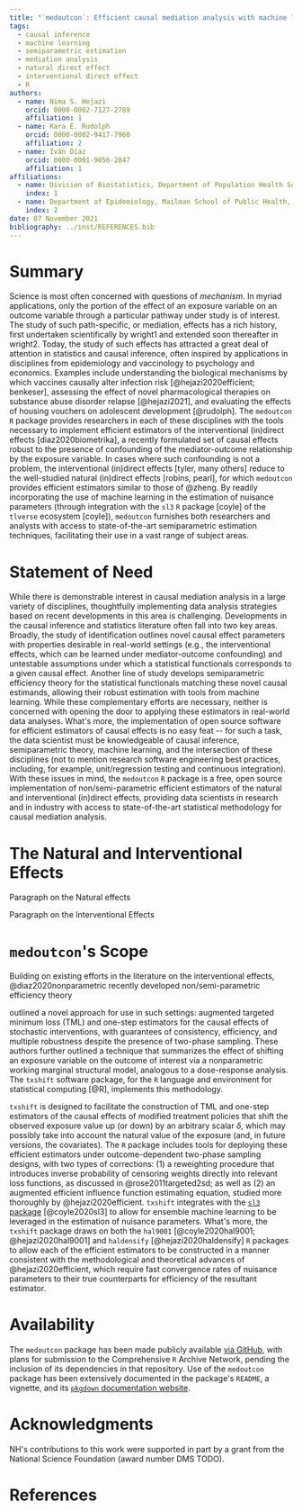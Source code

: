 ```yaml
---
title: "`medoutcon`: Efficient causal mediation analysis with machine learning in `R`"
tags:
  - causal inference
  - machine learning
  - semiparametric estimation
  - mediation analysis
  - natural direct effect
  - interventional direct effect
  - R
authors:
  - name: Nima S. Hejazi
    orcid: 0000-0002-7127-2789
    affiliation: 1
  - name: Kara E. Rudolph
    orcid: 0000-0002-9417-7960
    affiliation: 2
  - name: Iván Díaz
    orcid: 0000-0001-9056-2047
    affiliation: 1
affiliations:
  - name: Division of Biostatistics, Department of Population Health Sciences, Weill Cornell Medicine
    index: 1
  - name: Department of Epidemiology, Mailman School of Public Health, Columbia University
    index: 2
date: 07 November 2021
bibliography: ../inst/REFERENCES.bib
---
```


# Summary

Science is most often concerned with questions of _mechanism_. In myriad
applications, only the portion of the effect of an exposure variable on an
outcome variable through a particular pathway under study is of interest. The
study of such path-specific, or mediation, effects has a rich history, first
undertaken scientifically by wright1 and extended soon thereafter in wright2.
Today, the study of such effects has attracted a great deal of attention in
statistics and causal inference, often inspired by applications in disciplines
from epidemiology and vaccinology to psychology and economics. Examples include
understanding the biological mechanisms by which vaccines causally alter
infection risk [@hejazi2020efficient; benkeser], assessing the effect of novel
pharmacological therapies on substance abuse disorder relapse [@hejazi2021], and
evaluating the effects of housing vouchers on adolescent development [@rudolph].
The `medoutcon` `R` package provides researchers in each of these disciplines
with the tools necessary to implement efficient estimators of the interventional
(in)direct effects [diaz2020biometrika], a recently formulated set of causal
effects robust to the presence of confounding of the mediator-outcome
relationship by the exposure variable. In cases where such confounding is not
a problem, the interventional (in)direct effects [tyler, many others] reduce to
the well-studied natural (in)direct effects [robins, pearl], for which
`medoutcon` provides efficient estimators similar to those of @zheng. By readily
incorporating the use of machine learning in the estimation of nuisance
parameters (through integration with the `sl3` `R` package [coyle] of the
`tlverse` ecosystem [coyle]), `medoutcon` furnishes both researchers and
analysts with access to state-of-the-art semiparametric estimation techniques,
facilitating their use in a vast range of subject areas.

# Statement of Need

While there is demonstrable interest in causal mediation analysis in a large
variety of disciplines, thoughtfully implementing data analysis strategies based
on recent developments in this area is challenging. Developments in the causal
inference and statistics literature often fall into two key areas. Broadly, the
study of identification outlines novel causal effect parameters with properties
desirable in real-world settings (e.g., the interventional effects, which can be
learned under mediator-outcome confounding) and untestable assumptions under
which a statistical functionals corresponds to a given causal effect. Another
line of study develops semiparametric efficiency theory for the statistical
functionals matching these novel causal estimands, allowing their robust
estimation with tools from machine learning. While these complementary efforts
are necessary, neither is concerned with opening the door to applying these
estimators in real-world data analyses. What's more, the implementation of
open source software for efficient estimators of causal effects is no easy feat
-- for such a task, the data scientist must be knowledgeable of causal
inference, semiparametric theory, machine learning, and the intersection of
these disciplines (not to mention research software engineering best practices,
including, for example, unit/regression testing and continuous integration).
With these issues in mind, the `medoutcon` `R` package is a free, open source
implementation of non/semi-parametric efficient estimators of the natural and
interventional (in)direct effects, providing data scientists in research and in
industry with access to state-of-the-art statistical methodology for causal
mediation analysis.

# The Natural and Interventional Effects

Paragraph on the Natural effects

Paragraph on the Interventional Effects

# `medoutcon`'s Scope

Building on existing efforts in the literature on the interventional effects,
@diaz2020nonparametric recently developed non/semi-parametric efficiency theory

outlined a novel approach
for use in such settings: augmented targeted minimum loss (TML) and one-step
estimators for the causal effects of stochastic interventions, with guarantees
of consistency, efficiency, and multiple robustness despite the presence of
two-phase sampling. These authors further outlined a technique that summarizes
the effect of shifting an exposure variable on the outcome of interest via
a nonparametric working marginal structural model, analogous to a dose-response
analysis. The `txshift` software package, for the `R` language and environment
for statistical computing [@R], implements this methodology.

`txshift` is designed to facilitate the construction of TML and one-step
estimators of the causal effects of modified treatment policies that shift the
observed exposure value up (or down) by an arbitrary scalar $\delta$, which may
possibly take into account the natural value of the exposure (and, in future
versions, the covariates). The `R` package includes tools for deploying these
efficient estimators under outcome-dependent two-phase sampling designs, with
two types of corrections: (1) a reweighting procedure that introduces inverse
probability of censoring weights directly into relevant loss functions, as
discussed in @rose2011targeted2sd; as well as (2) an augmented efficient
influence function estimating equation, studied more thoroughly by
@hejazi2020efficient. `txshift` integrates with the [`sl3`
package](https://github.com/tlverse/sl3) [@coyle2020sl3] to allow for ensemble
machine learning to be leveraged in the estimation of nuisance parameters.
What's more, the `txshift` package draws on both the `hal9001`
[@coyle2020hal9001; @hejazi2020hal9001] and `haldensify` [@hejazi2020haldensify]
`R` packages to allow each of the efficient estimators to be constructed in
a manner consistent with the methodological and theoretical advances of
@hejazi2020efficient, which require fast convergence rates of nuisance
parameters to their true counterparts for efficiency of the resultant estimator.

# Availability

The `medoutcon` package has been made publicly available [via
GitHub](https://github.com/nhejazi/medoutcon), with plans for submission to the
Comprehensive `R` Archive Network, pending the inclusion of its dependencies in
that repository. Use of the `medoutcon` package has been extensively documented
in the package's `README`, a vignette, and its [`pkgdown` documentation
website](https://code.nimahejazi.org/medoutcon).

# Acknowledgments

NH's contributions to this work were supported in part by a grant from the
National Science Foundation (award number DMS TODO).

# References

